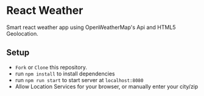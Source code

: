 # React Weather

Smart react weather app using OpenWeatherMap's Api and HTML5 Geolocation.

## Setup

* `Fork` or `Clone` this repository.
* run `npm install` to install dependencies
* run `npm run start` to start server at `localhost:8080`
* Allow Location Services for your browser, or manually enter your city/zip
